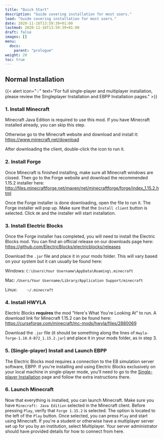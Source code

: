 ```yaml
---
title: "Quick Start"
description: "Guide covering installation for most users."
lead: "Guide covering installation for most users."
date: 2020-11-16T13:59:39+01:00
lastmod: 2020-11-16T13:59:39+01:00
draft: false
images: []
menu:
  docs:
    parent: "prologue"
weight: 20
toc: true
---
```


## Normal Installation

{{< alert icon="💡" text="For full single-player and multiplayer installation, please review the Singleplayer Installation and EBPP Installation pages." >}}

### 1. Install Minecraft

Minecraft Java Edition is required to use this mod. If you have Minecraft installed already, you can skip this step.

Otherwise go to the Minecraft website and download and install it: <https://www.minecraft.net/download>

After downloading the client, double-click the icon to run it.

### 2. Install Forge

Once Minecraft is finished installing, make sure all Minecraft windows are closed. Then go to the Forge website and download the recommended 1.15.2 installer here: <http://files.minecraftforge.net/maven/net/minecraftforge/forge/index_1.15.2.html>

Once the Forge installer is done downloading, open the file to run it. The Forge installer will pop up. Make sure that the `Install client` button is selected. Click `OK` and the installer will start installation.

### 3. Install Electric Blocks

Once the Forge installer has completed, you will need to install the Electric Blocks mod. You can find an official release on our downloads page here: <https://github.com/ElectricBlocks/electricblocks/releases>

Download the `.jar` file and place it in your mods folder. This will vary based on your system but it can usually be found here:

Windows: `C:\Users\Your Username\AppData\Roaming\.minecraft`

Mac: `/Users/Your Username/Library/Application Support/minecraft`

Linux: `	~/.minecraft`

### 4. Install HWYLA

Electric Blocks **requires** the mod "Here's What You're Looking At" to run. A download link for Minecraft 1.15.2 can be found here: <https://curseforge.com/minecraft/mc-mods/hwyla/files/2880069>

Download the `.jar` file (it should be something along the lines of `Hwyla-forge-1.10.8-B72_1.15.2.jar`) and place it in your mods folder, as in step 3.

### 5. (Single-player) Install and Launch EBPP

The Electric Blocks mod requires a connection to the EB simulation server software, EBPP. If you're installing and using Electric Blocks exclusively on your local machine in single-player mode, you'll need to go to the [Single-player Installation](/docs/electric-blocks/singleplayer-installation/) page and follow the extra instructions there.

### 6. Launch Minecraft

Now that everything is installed, you can launch Minecraft. Make sure you have `Minecraft: Java Edition` selected in the Minecraft client. Before pressing `Play`, verify that `Forge 1.15.2` is selected. The option is located to the left of the `Play` button. Once selected, you can press `Play` and start using Minecraft. If you're a student or otherwise have a multiplayer server set up for you by an institution, select Multiplayer. Your server administrator should have provided details for how to connect from here.


